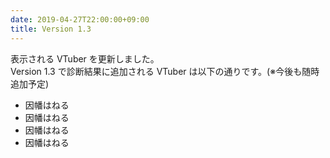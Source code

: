 ```yaml
---
date: 2019-04-27T22:00:00+09:00
title: Version 1.3
---
```


表示される VTuber を更新しました。  
Version 1.3 で診断結果に追加される VTuber は以下の通りです。(※今後も随時追加予定)

- 因幡はねる
- 因幡はねる
- 因幡はねる
- 因幡はねる
